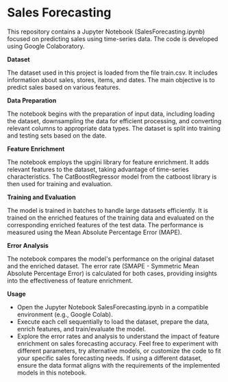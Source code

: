 # Sales Forecasting
This repository contains a Jupyter Notebook (SalesForecasting.ipynb) focused on predicting sales using time-series data. The code is developed using Google Colaboratory.

**Dataset**

The dataset used in this project is loaded from the file train.csv. It includes information about sales, stores, items, and dates. The main objective is to predict sales based on various features.

**Data Preparation**

The notebook begins with the preparation of input data, including loading the dataset, downsampling the data for efficient processing, and converting relevant columns to appropriate data types. The dataset is split into training and testing sets based on the date.

**Feature Enrichment**

The notebook employs the upgini library for feature enrichment. It adds relevant features to the dataset, taking advantage of time-series characteristics. The CatBoostRegressor model from the catboost library is then used for training and evaluation.

**Training and Evaluation**

The model is trained in batches to handle large datasets efficiently. It is trained on the enriched features of the training data and evaluated on the corresponding enriched features of the test data. The performance is measured using the Mean Absolute Percentage Error (MAPE).

**Error Analysis**

The notebook compares the model's performance on the original dataset and the enriched dataset. The error rate (SMAPE - Symmetric Mean Absolute Percentage Error) is calculated for both cases, providing insights into the effectiveness of feature enrichment.

**Usage**
- Open the Jupyter Notebook SalesForecasting.ipynb in a compatible environment (e.g., Google Colab).
- Execute each cell sequentially to load the dataset, prepare the data, enrich features, and train/evaluate the model.
- Explore the error rates and analysis to understand the impact of feature enrichment on sales forecasting accuracy.
Feel free to experiment with different parameters, try alternative models, or customize the code to fit your specific sales forecasting needs. If using a different dataset, ensure the data format aligns with the requirements of the implemented models in this notebook.
